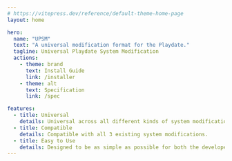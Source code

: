 ```yaml
---
# https://vitepress.dev/reference/default-theme-home-page
layout: home

hero:
  name: "UPSM"
  text: "A universal modification format for the Playdate."
  tagline: Universal Playdate System Modification
  actions:
    - theme: brand
      text: Install Guide
      link: /installer
    - theme: alt
      text: Specification
      link: /spec

features:
  - title: Universal
    details: Universal across all different kinds of system modifications.
  - title: Compatible
    details: Compatible with all 3 existing system modifications.
  - title: Easy to Use
    details: Designed to be as simple as possible for both the developer and the end user.
---
```


